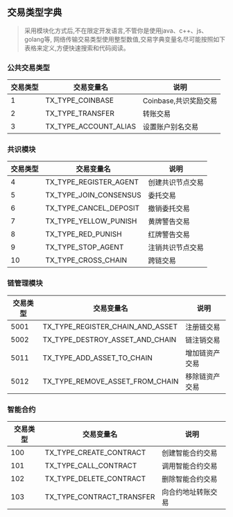 
## 交易类型字典
> 采用模块化方式后,不在限定开发语言,不管你是使用java、c++、js、golang等,
> 网络传输交易类型使用整型数值,交易字典变量名尽可能按照如下表格来定义,方便快速搜索和代码阅读。

### 公共交易类型

|交易类型 | 交易变量名            |说明            |
|---- |----------------------|---------------|
|1    |TX_TYPE_COINBASE      |Coinbase,共识奖励交易 |
|2    |TX_TYPE_TRANSFER      |转账交易|
|3    |TX_TYPE_ACCOUNT_ALIAS |设置账户别名交易|

### 共识模块

|交易类型 | 交易变量名            |说明            |
|---- |----------------------|---------------|
|4    |TX_TYPE_REGISTER_AGENT|创建共识节点交易|
|5    |TX_TYPE_JOIN_CONSENSUS|委托交易|
|6    |TX_TYPE_CANCEL_DEPOSIT|撤销委托交易|
|7    |TX_TYPE_YELLOW_PUNISH |黄牌警告交易|
|8    |TX_TYPE_RED_PUNISH    |红牌警告交易|
|9    |TX_TYPE_STOP_AGENT    |注销共识节点交易|
|10   |TX_TYPE_CROSS_CHAIN   |跨链交易 |

### 链管理模块

|交易类型 | 交易变量名            |说明            |
|---- |-------------------------------- |---------------|
|5001 |TX_TYPE_REGISTER_CHAIN_AND_ASSET |注册链交易|
|5002 |TX_TYPE_DESTROY_ASSET_AND_CHAIN  |链注销交易|
|5011 |TX_TYPE_ADD_ASSET_TO_CHAIN       |增加链资产交易|
|5012 |TX_TYPE_REMOVE_ASSET_FROM_CHAIN  |移除链资产交易|

### 智能合约

|交易类型 | 交易变量名               |说明            |
|---- |------------------------ |---------------|
|100  |TX_TYPE_CREATE_CONTRACT  |创建智能合约交易|
|101  |TX_TYPE_CALL_CONTRACT    |调用智能合约交易|
|102  |TX_TYPE_DELETE_CONTRACT  |删除智能合约交易|
|103  |TX_TYPE_CONTRACT_TRANSFER|向合约地址转账交易|
